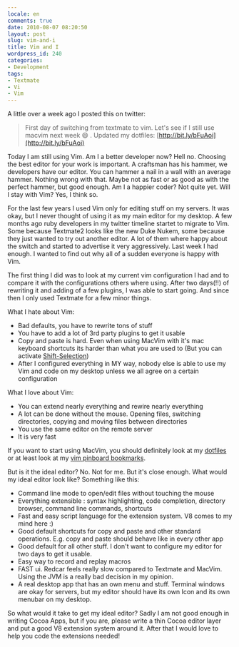 ```yaml
---
locale: en
comments: true
date: 2010-08-07 08:20:50
layout: post
slug: vim-and-i
title: Vim and I
wordpress_id: 240
categories:
- Development
tags:
- Textmate
- Vi
- Vim
---
```


A little over a week ago I posted this on twitter:

> First day of switching from textmate to vim. Let's see if I still use macvim
> next week :smile: . Updated my dotfiles:
> [http://bit.ly/bFuAoi](http://bit.ly/bFuAoi)

Today I am still using Vim. Am I a better developer now? Hell no. Choosing the
best editor for your work is important. A craftsman has his hammer, we
developers have our editor. You can hammer a nail in a wall with an average
hammer. Nothing wrong with that. Maybe not as fast or as good as with the
perfect hammer, but good enough. Am I a happier coder? Not quite yet. Will I
stay with Vim? Yes, I think so.

For the last few years I used Vim only for editing stuff on my servers. It was
okay, but I never thought of using it as my main editor for my desktop. A few
months ago ruby developers in my twitter timeline startet to migrate to Vim.
Some because Textmate2 looks like the new Duke Nukem, some because they just
wanted to try out another editor. A lot of them where happy about the switch
and started to advertise it very aggressively. Last week I had enough. I wanted
to find out why all of a sudden everyone is happy with Vim.

The first thing I did was to look at my current vim configuration I had and to
compare it with the configurations others where using. After two days(!!) of
rewriting it and adding of a few plugins, I was able to start going. And since
then I only used Textmate for a few minor things.

What I hate about Vim:

  * Bad defaults, you have to rewrite tons of stuff
  * You have to add a lot of 3rd party plugins to get it usable
  * Copy and paste is hard. Even when using MacVim with it's mac keyboard
    shortcuts its harder than what you are used to (But you can activate
    [Shift-Selection](http://stackoverflow.com/questions/2129723/using-shiftarrows-to-select-text-in-vim-macvim))
  * After I configured everything in MY way, nobody else is able to use my Vim
    and code on my desktop unless we all agree on a certain configuration

What I love about Vim:

  * You can extend nearly everything and rewire nearly everything
  * A lot can be done without the mouse. Opening files, switching directories,
    copying and moving files between directories
  * You use the same editor on the remote server
  * It is very fast

If you want to start using MacVim, you should definitely look at my
[dotfiles](http://github.com/bitboxer/dotfiles) or at least look at my
[vim pinboard bookmarks](https://pinboard.in/u:bitboxer/t:vim).

But is it the ideal editor? No. Not for me. But it's close enough. What would
my ideal editor look like? Something like this:

  * Command line mode to open/edit files without touching the mouse
  * Everything extensible : syntax highlighting, code completion, directory
    browser, command line commands, shortcuts
  * Fast and easy script language for the extension system. V8 comes to my mind
    here :)
  * Good default shortcuts for copy and paste and other standard operations.
    E.g. copy and paste should behave like in every other app
  * Good default for all other stuff. I don't want to configure my editor for
    two days to get it usable.
  * Easy way to record and replay macros
  * FAST ui. Redcar feels really slow compared to Textmate and MacVim. Using
    the JVM is a really bad decision in my opinion.
  * A real desktop app that has an own menu and stuff. Terminal windows are
    okay for servers, but my editor should have its own Icon and its own
    menubar on my desktop.

So what would it take to get my ideal editor? Sadly I am not good enough in
writing Cocoa Apps, but if you are, please write a thin Cocoa editor layer and
put a good V8 extension system around it. After that I would love to help you
code the extensions needed!

